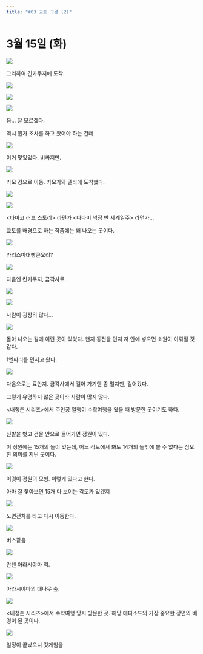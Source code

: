 ```yaml
---
title: "#03 교토 구경 (2)"
---
```


# 3월 15일 (화)

![](/photos/160312-kansai/02_28.jpg)

그리하여 긴카쿠지에 도착.

![](/photos/160312-kansai/02_29.jpg)

![](/photos/160312-kansai/02_30.jpg)

![](/photos/160312-kansai/02_31.jpg)

음... 잘 모르겠다.

역시 뭔가 조사를 하고 왔어야 하는 건데

![](/photos/160312-kansai/02_32.jpg)

이거 맛있었다. 비싸지만.

![](/photos/160312-kansai/02_33.jpg)

카모 강으로 이동. 카모가와 델타에 도착했다.

![](/photos/160312-kansai/02_34.jpg)

![](/photos/160312-kansai/02_35.jpg)

<타마코 러브 스토리> 라던가 <다다미 넉장 반 세계일주> 라던가...

교토를 배경으로 하는 작품에는 꽤 나오는 곳이다.

![](/photos/160312-kansai/02_36.jpg)

카리스마대빵큰오리?

![](/photos/160312-kansai/02_37.jpg)

다음엔 킨카쿠지, 금각사로.

![](/photos/160312-kansai/02_38.jpg)

![](/photos/160312-kansai/02_39.jpg)

사람이 굉장히 많다...

![](/photos/160312-kansai/02_40.jpg)

돌아 나오는 길에 이런 곳이 있었다.
왠지 동전을 던져 저 안에 넣으면 소원이 이뤄질 것 같다.

1엔짜리를 던지고 왔다.

![](/photos/160312-kansai/02_42.jpg)

다음으로는 료안지. 금각사에서 걸어 가기엔 좀 멀지만, 걸어갔다.

그렇게 유명하지 않은 곳이라 사람이 많지 않다.

<내청춘 시리즈>에서 주인공 일행이 수학여행을 왔을 때 방문한 곳이기도 하다.

![](/photos/160312-kansai/02_43.jpg)

신발을 벗고 건물 안으로 들어가면 정원이 있다.

이 정원에는 15개의 돌이 있는데, 어느 각도에서 봐도 14개의 돌밖에 볼 수 없다는 심오한 의미를 지닌 곳이다.

![](/photos/160312-kansai/02_44.jpg)

이것이 정원의 모형. 이렇게 있다고 한다.

아마 잘 찾아보면 15개 다 보이는 각도가 있겠지

![](/photos/160312-kansai/02_45.jpg)

노면전차를 타고 다시 이동한다.

![](/photos/160312-kansai/02_46.jpg)

버스같음

![](/photos/160312-kansai/02_47.jpg)

란덴 아라시야마 역.

![](/photos/160312-kansai/02_48.jpg)

아라시야마의 대나무 숲.

![](/photos/160312-kansai/02_49.jpg)

<내청춘 시리즈>에서 수학여행 당시 방문한 곳. 해당 에피소드의 가장 중요한 장면의 배경이 된 곳이다.

![](/photos/160312-kansai/02_50.jpg)

일정이 끝났으니 갓게임을
